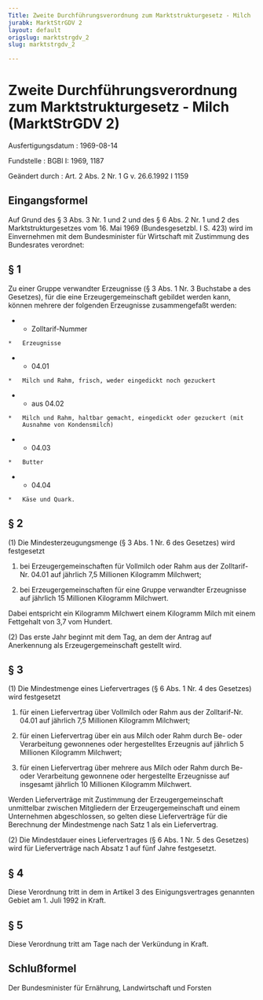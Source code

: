 ```yaml
---
Title: Zweite Durchführungsverordnung zum Marktstrukturgesetz - Milch
jurabk: MarktStrGDV 2
layout: default
origslug: marktstrgdv_2
slug: marktstrgdv_2

---
```


# Zweite Durchführungsverordnung zum Marktstrukturgesetz - Milch (MarktStrGDV 2)

Ausfertigungsdatum
:   1969-08-14

Fundstelle
:   BGBl I: 1969, 1187

Geändert durch
:   Art. 2 Abs. 2 Nr. 1 G v. 26.6.1992 I 1159

## Eingangsformel

Auf Grund des § 3 Abs. 3 Nr. 1 und 2 und des § 6 Abs. 2 Nr. 1 und 2
des Marktstrukturgesetzes vom 16. Mai 1969 (Bundesgesetzbl. I S. 423)
wird im Einvernehmen mit dem Bundesminister für Wirtschaft mit
Zustimmung des Bundesrates verordnet:

## § 1

Zu einer Gruppe verwandter Erzeugnisse (§ 3 Abs. 1 Nr. 3 Buchstabe a
des Gesetzes), für die eine Erzeugergemeinschaft gebildet werden kann,
können mehrere der folgenden Erzeugnisse zusammengefaßt werden:

*    *   Zolltarif-Nummer

    *   Erzeugnisse


*    *   04.01

    *   Milch und Rahm, frisch, weder eingedickt noch gezuckert


*    *   aus 04.02

    *   Milch und Rahm, haltbar gemacht, eingedickt oder gezuckert (mit
        Ausnahme von Kondensmilch)


*    *   04.03

    *   Butter


*    *   04.04

    *   Käse und Quark.

## § 2

(1) Die Mindesterzeugungsmenge (§ 3 Abs. 1 Nr. 6 des Gesetzes) wird
festgesetzt

1.  bei Erzeugergemeinschaften für Vollmilch oder Rahm aus der Zolltarif-
    Nr. 04.01 auf jährlich 7,5 Millionen Kilogramm Milchwert;


2.  bei Erzeugergemeinschaften für eine Gruppe verwandter Erzeugnisse auf
    jährlich 15 Millionen Kilogramm Milchwert.



Dabei entspricht ein Kilogramm Milchwert einem Kilogramm Milch mit
einem Fettgehalt von 3,7 vom Hundert.

(2) Das erste Jahr beginnt mit dem Tag, an dem der Antrag auf
Anerkennung als Erzeugergemeinschaft gestellt wird.

## § 3

(1) Die Mindestmenge eines Liefervertrages (§ 6 Abs. 1 Nr. 4 des
Gesetzes) wird festgesetzt

1.  für einen Liefervertrag über Vollmilch oder Rahm aus der Zolltarif-Nr.
    04\.01 auf jährlich 7,5 Millionen Kilogramm Milchwert;


2.  für einen Liefervertrag über ein aus Milch oder Rahm durch Be- oder
    Verarbeitung gewonnenes oder hergestelltes Erzeugnis auf jährlich 5
    Millionen Kilogramm Milchwert;


3.  für einen Liefervertrag über mehrere aus Milch oder Rahm durch Be-
    oder Verarbeitung gewonnene oder hergestellte Erzeugnisse auf
    insgesamt jährlich 10 Millionen Kilogramm Milchwert.



Werden Lieferverträge mit Zustimmung der Erzeugergemeinschaft
unmittelbar zwischen Mitgliedern der Erzeugergemeinschaft und einem
Unternehmen abgeschlossen, so gelten diese Lieferverträge für die
Berechnung der Mindestmenge nach Satz 1 als ein Liefervertrag.

(2) Die Mindestdauer eines Liefervertrages (§ 6 Abs. 1 Nr. 5 des
Gesetzes) wird für Lieferverträge nach Absatz 1 auf fünf Jahre
festgesetzt.

## § 4

Diese Verordnung tritt in dem in Artikel 3 des Einigungsvertrages
genannten Gebiet am 1. Juli 1992 in Kraft.

## § 5

Diese Verordnung tritt am Tage nach der Verkündung in Kraft.

## Schlußformel

Der Bundesminister für Ernährung, Landwirtschaft und Forsten

